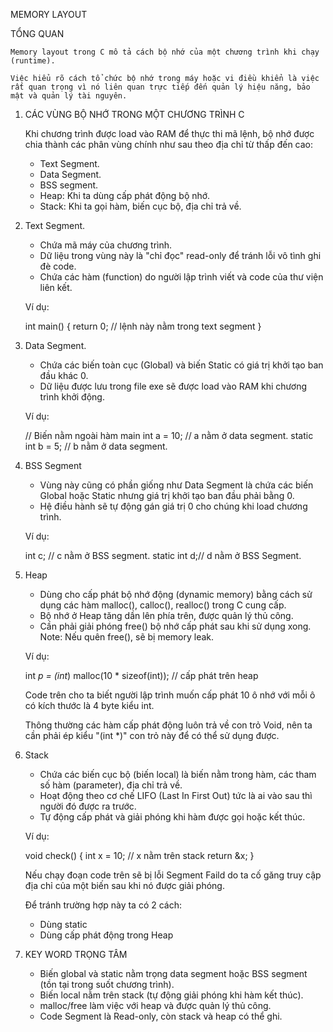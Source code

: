 MEMORY LAYOUT

TỔNG QUAN

    Memory layout trong C mô tả cách bộ nhớ của một chương trình khi chạy (runtime).

    Việc hiểu rõ cách tổ chức bộ nhớ trong máy hoặc vi điều khiển là việc rất quan trọng vì nó liên quan trực tiếp đến quản lý hiệu năng, bảo mật và quản lý tài nguyên.

1. CÁC VÙNG BỘ NHỚ TRONG MỘT CHƯƠNG TRÌNH C

    Khi chương trình được load vào RAM để thực thi mã lệnh, bộ nhớ được chia thành các phân vùng chính như sau theo địa chỉ từ thấp đến cao:
    - Text Segment.
    - Data Segment.
    - BSS segment.
    - Heap: Khi ta dùng cấp phát động bộ nhớ.
    - Stack: Khi ta gọi hàm, biến cục bộ, địa chỉ trả về.

2. Text Segment.

    - Chứa mã máy của chương trình.
    - Dữ liệu trong vùng này là "chỉ đọc" read-only để tránh lỗi vô tình ghi đè code.
    - Chứa các hàm (function) do người lập trình viết và code của thư viện liên kết.

    Ví dụ:
    
    int main() {
        return 0;  // lệnh này nằm trong text segment
    }

3. Data Segment.

    - Chứa các biến toàn cục (Global) và biến Static có giá trị khởi tạo ban đầu khác 0.
    - Dữ liệu được lưu trong file exe sẽ được load vào RAM khi chương trình khởi động.

    Ví dụ: 

    // Biến nằm ngoài hàm main
    int a = 10;       // a nằm ở data segment.
    static int b = 5; // b nằm ở data segment.

4. BSS Segment

    - Vùng này cũng có phần giống như Data Segment là chứa các biến Global hoặc Static nhưng giá trị khởi tạo ban đầu phải bằng 0.
    - Hệ điều hành sẽ tự động gán giá trị 0 cho chúng khi load chương trình.

    Ví dụ:

    int c;       // c nằm ở BSS segment.
    static int d;// d nằm ở BSS Segment.

5. Heap

    - Dùng cho cấp phát bộ nhớ động (dynamic memory) bằng cách sử dụng các hàm malloc(), calloc(), realloc() trong C cung cấp.
    - Bộ nhớ ở Heap tăng dần lên phía trên, được quản lý thủ công.
    - Cần phải giải phóng free() bộ nhớ cấp phát sau khi sử dụng xong.
    Note: Nếu quên free(), sẽ bị memory leak.

    Ví dụ:

    int *p = (int*) malloc(10 * sizeof(int)); // cấp phát trên heap

    Code trên cho ta biết người lập trình muốn cấp phát 10 ô nhớ với mỗi ô có kích thước là 4 byte kiểu int.

    Thông thường các hàm cấp phát động luôn trả về con trỏ Void, nên ta cần phải ép kiểu "(int *)" con trỏ này để có thể sử dụng được.

6. Stack

    - Chứa các biến cục bộ (biến local) là biến nằm trong hàm, các tham số hàm (parameter), địa chỉ trả về.
    - Hoạt động theo cơ chế LIFO (Last In First Out) tức là ai vào sau thì người đó được ra trước.
    - Tự động cấp phát và giải phóng khi hàm được gọi hoặc kết thúc.
    
    Ví dụ:

    void check() {
        int x = 10;  // x nằm trên stack
        return &x;
    }

    Nếu chạy đoạn code trên sẽ bị lỗi Segment Faild do ta cố găng truy cập địa chỉ của một biến sau khi nó được giải phóng.

    Để tránh trường hợp này ta có 2 cách:
    - Dùng static
    - Dùng cấp phát động trong Heap

7. KEY WORD TRỌNG TÂM

    - Biến global và static nằm trọng data segment hoặc BSS segment (tồn tại trong suốt chương trình).
    - Biến local nằm trên stack (tự động giải phóng khi hàm kết thúc).
    - malloc/free làm việc với heap và được quản lý thủ công.
    - Code Segment là Read-only, còn stack và heap có thể ghi.